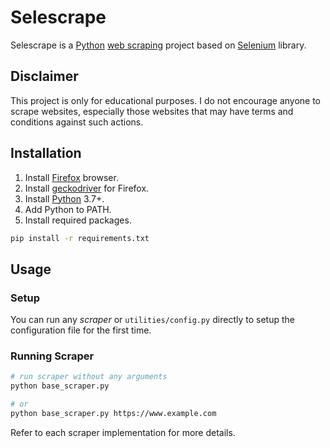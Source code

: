 # Selescrape

Selescrape is a [Python](https://www.python.org/) [web scraping](https://en.wikipedia.org/wiki/Web_scraping) project based on [Selenium](https://www.selenium.dev/) library.

## Disclaimer

This project is only for educational purposes. I do not encourage anyone to scrape websites, especially those websites that may have terms and conditions against such actions.

## Installation

1. Install [Firefox](https://www.mozilla.org/en-US/firefox/new/) browser.
2. Install [geckodriver](https://github.com/mozilla/geckodriver/releases) for Firefox.
3. Install [Python](https://www.python.org/) 3.7+.
4. Add Python to PATH.
5. Install required packages.

```bash
pip install -r requirements.txt
```

## Usage

### Setup

You can run any _scraper_ or `utilities/config.py` directly to setup the configuration file for the first time.

### Running Scraper

```bash
# run scraper without any arguments
python base_scraper.py

# or
python base_scraper.py https://www.example.com
```

Refer to each scraper implementation for more details.
